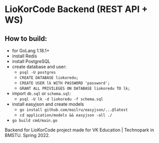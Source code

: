 # LioKorCode Backend (REST API + WS)

## How to build:
* for GoLang 1.18.1+
* install Redis
* install PostgreSQL
* create database and user:
  * `psql -U postgres`
  * `CREATE DATABASE liokoredu;`
  * `CREATE USER lk WITH PASSWORD 'password';`
  * `GRANT ALL PRIVILEGES ON DATABASE liokoredu TO lk;`
* import `db.sql` or `schema.sql`:
  * `psql -U lk -d liokoredu -f schema.sql`
* install easyjson and create models
  * `go install github.com/mailru/easyjson/...@latest`
  * `cd application/models && easyjson -all ./`
* `go build cmd/main.go`

Backend for LioKorCode project made for VK Education | Technopark in BMSTU. 
Spring 2022.